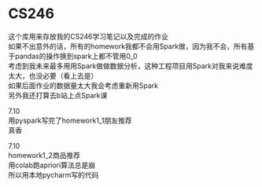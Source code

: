 # CS246
这个库用来存放我的CS246学习笔记以及完成的作业  
如果不出意外的话，所有的homework我都不会用Spark做，因为我不会，所有基于pandas的操作换到spark上都不管用0_0  
考虑到我未来最多用用Spark做做数据分析，这种工程项目用Spark对我来说难度太大，也没必要（看上去是）  
如果后面作业的数据量太大我会考虑重新用Spark  
另外我还打算去b站上点Spark课  

7.10  
用pyspark写完了homework1_1朋友推荐  
真香  

7.10  
homework1_2商品推荐  
用colab跑apriori算法总是崩  
所以用本地pycharm写的代码  
